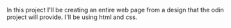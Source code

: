 In this project I'll be creating an entire web page from a design that the odin project will provide. I'll be using html and css.
